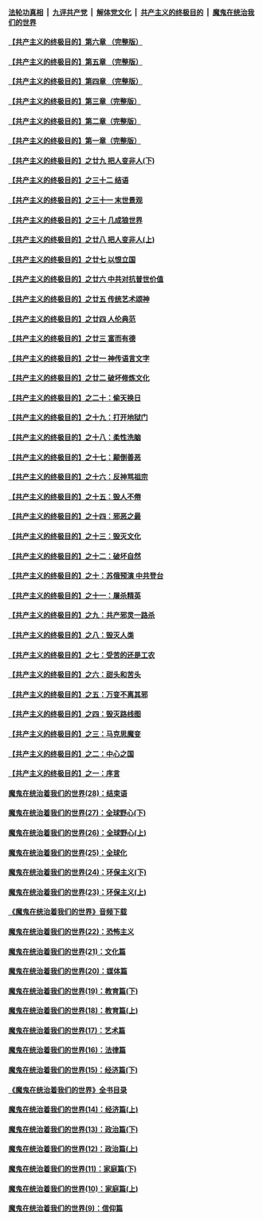 ####  [法轮功真相](../../../../basic/blob/master/README.md?t=03022139) &nbsp;|&nbsp; [九评共产党](../../../../9ping.md/blob/master/README.md?t=03022139) &nbsp;|&nbsp; [解体党文化](../../../../jtdwh.md/blob/master/README.md?t=03022139)  &nbsp;|&nbsp; [共产主义的终极目的](../../../../gczydzjmd.md/blob/master/README.md?t=03022139) &nbsp;|&nbsp; [魔鬼在统治我们的世界](../../../../mgztzwmdsj.md/blob/master/README.md?t=03022139) 

#### [【共产主义的终极目的】第六章 （完整版）](../pages/nsc422/n11428913.md?t=03022139) 

#### [【共产主义的终极目的】第五章 （完整版）](../pages/nsc422/n11428912.md?t=03022139) 

#### [【共产主义的终极目的】第四章 （完整版）](../pages/nsc422/n11428907.md?t=03022139) 

#### [【共产主义的终极目的】第三章（完整版）](../pages/nsc422/n11428848.md?t=03022139) 

#### [【共产主义的终极目的】第二章（完整版）](../pages/nsc422/n11428831.md?t=03022139) 

#### [【共产主义的终极目的】第一章（完整版）](../pages/nsc422/n11417651.md?t=03022139) 

#### [【共产主义的终极目的】之廿九 把人变非人(下)](../pages/nsc422/n11344140.md?t=03022139) 

#### [【共产主义的终极目的】之三十二 结语](../pages/nsc422/n11360535.md?t=03022139) 

#### [【共产主义的终极目的】之三十一 末世景观](../pages/nsc422/n11351129.md?t=03022139) 

#### [【共产主义的终极目的】之三十 几成狼世界](../pages/nsc422/n11348280.md?t=03022139) 

#### [【共产主义的终极目的】之廿八 把人变非人(上)](../pages/nsc422/n11340492.md?t=03022139) 

#### [【共产主义的终极目的】之廿七 以恨立国](../pages/nsc422/n11336944.md?t=03022139) 

#### [【共产主义的终极目的】之廿六 中共对抗普世价值](../pages/nsc422/n11324785.md?t=03022139) 

#### [【共产主义的终极目的】之廿五 传统艺术颂神](../pages/nsc422/n11296396.md?t=03022139) 

#### [【共产主义的终极目的】之廿四 人伦典范](../pages/nsc422/n11296397.md?t=03022139) 

#### [【共产主义的终极目的】之廿三 富而有德](../pages/nsc422/n11283598.md?t=03022139) 

#### [【共产主义的终极目的】之廿一 神传语言文字](../pages/nsc422/n11263265.md?t=03022139) 

#### [【共产主义的终极目的】之廿二 破坏修炼文化](../pages/nsc422/n11245728.md?t=03022139) 

#### [【共产主义的终极目的】之二十：偷天换日](../pages/nsc422/n11238846.md?t=03022139) 

#### [【共产主义的终极目的】之十九：打开地狱门](../pages/nsc422/n11206376.md?t=03022139) 

#### [【共产主义的终极目的】之十八：柔性洗脑](../pages/nsc422/n11199994.md?t=03022139) 

#### [【共产主义的终极目的】之十七：颠倒善恶](../pages/nsc422/n11179782.md?t=03022139) 

#### [【共产主义的终极目的】之十六：反神骂祖宗](../pages/nsc422/n11166798.md?t=03022139) 

#### [【共产主义的终极目的】之十五：毁人不倦](../pages/nsc422/n11166792.md?t=03022139) 

#### [【共产主义的终极目的】之十四：邪恶之最](../pages/nsc422/n11150249.md?t=03022139) 

#### [【共产主义的终极目的】之十三：毁灭文化](../pages/nsc422/n11135227.md?t=03022139) 

#### [【共产主义的终极目的】之十二：破坏自然](../pages/nsc422/n11135214.md?t=03022139) 

#### [【共产主义的终极目的】之十：苏俄预演 中共登台](../pages/nsc422/n11118424.md?t=03022139) 

#### [【共产主义的终极目的】之十一：屠杀精英](../pages/nsc422/n11118442.md?t=03022139) 

#### [【共产主义的终极目的】之九：共产邪灵一路杀](../pages/nsc422/n11114139.md?t=03022139) 

#### [【共产主义的终极目的】之八：毁灭人类](../pages/nsc422/n11108503.md?t=03022139) 

#### [【共产主义的终极目的】之七：受苦的还是工农](../pages/nsc422/n11101809.md?t=03022139) 

#### [【共产主义的终极目的】之六：甜头和苦头](../pages/nsc422/n11096971.md?t=03022139) 

#### [【共产主义的终极目的】之五：万变不离其邪](../pages/nsc422/n11091285.md?t=03022139) 

#### [【共产主义的终极目的】之四：毁灭路线图](../pages/nsc422/n11086284.md?t=03022139) 

#### [【共产主义的终极目的】之三：马克思魔变](../pages/nsc422/n11061941.md?t=03022139) 

#### [【共产主义的终极目的】之二：中心之国](../pages/nsc422/n11047728.md?t=03022139) 

#### [【共产主义的终极目的】之一：序言](../pages/nsc422/n11086077.md?t=03022139) 

#### [魔鬼在统治着我们的世界(28)：结束语](../pages/nsc422/n10936246.md?t=03022139) 

#### [魔鬼在统治着我们的世界(27)：全球野心(下)](../pages/nsc422/n10928319.md?t=03022139) 

#### [魔鬼在统治着我们的世界(26)：全球野心(上)](../pages/nsc422/n10900318.md?t=03022139) 

#### [魔鬼在统治着我们的世界(25)：全球化](../pages/nsc422/n10788205.md?t=03022139) 

#### [魔鬼在统治着我们的世界(24)：环保主义(下)](../pages/nsc422/n10695307.md?t=03022139) 

#### [魔鬼在统治着我们的世界(23)：环保主义(上)](../pages/nsc422/n10688613.md?t=03022139) 

#### [《魔鬼在统治着我们的世界》音频下载](../pages/nsc422/n10635553.md?t=03022139) 

#### [魔鬼在统治着我们的世界(22)：恐怖主义](../pages/nsc422/n10614727.md?t=03022139) 

#### [魔鬼在统治着我们的世界(21)：文化篇](../pages/nsc422/n10597706.md?t=03022139) 

#### [魔鬼在统治着我们的世界(20)：媒体篇](../pages/nsc422/n10586579.md?t=03022139) 

#### [魔鬼在统治着我们的世界(19)：教育篇(下)](../pages/nsc422/n10564808.md?t=03022139) 

#### [魔鬼在统治着我们的世界(18)：教育篇(上)](../pages/nsc422/n10526970.md?t=03022139) 

#### [魔鬼在统治着我们的世界(17)：艺术篇](../pages/nsc422/n10499093.md?t=03022139) 

#### [魔鬼在统治着我们的世界(16)：法律篇](../pages/nsc422/n10485969.md?t=03022139) 

#### [魔鬼在统治着我们的世界(15)：经济篇(下)](../pages/nsc422/n10469975.md?t=03022139) 

#### [《魔鬼在统治着我们的世界》全书目录](../pages/nsc422/n10464261.md?t=03022139) 

#### [魔鬼在统治着我们的世界(14)：经济篇(上)](../pages/nsc422/n10457370.md?t=03022139) 

#### [魔鬼在统治着我们的世界(13)：政治篇(下)](../pages/nsc422/n10448270.md?t=03022139) 

#### [魔鬼在统治着我们的世界(12)：政治篇(上)](../pages/nsc422/n10444576.md?t=03022139) 

#### [魔鬼在统治着我们的世界(11)：家庭篇(下)](../pages/nsc422/n10440961.md?t=03022139) 

#### [魔鬼在统治着我们的世界(10)：家庭篇(上)](../pages/nsc422/n10435448.md?t=03022139) 

#### [魔鬼在统治着我们的世界(9)：信仰篇](../pages/nsc422/n10432159.md?t=03022139) 

